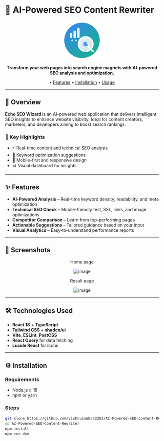 # 🚀 AI-Powered SEO Content Rewriter

<div align="center">

![Echo SEO Wizard Logo](public/seo-logo.svg)

**Transform your web pages into search engine magnets with AI-powered SEO analysis and optimization.**

 • [Features](#features) • [Installation](#installation) • [Usage](#usage)

</div>

---

## 📌 Overview

**Echo SEO Wizard** is an AI-powered web application that delivers intelligent SEO insights to enhance website visibility. Ideal for content creators, marketers, and developers aiming to boost search rankings.

### 🔑 Key Highlights

- ⚡ Real-time content and technical SEO analysis
- 🎯 Keyword optimization suggestions
- 📱 Mobile-first and responsive design
- 📊 Visual dashboard for insights

---

## ✨ Features

- **AI-Powered Analysis** – Real-time keyword density, readability, and meta optimization
- **Technical SEO Check** – Mobile-friendly test, SSL, links, and image optimizations
- **Competitor Comparison** – Learn from top-performing pages
- **Actionable Suggestions** – Tailored guidance based on your input
- **Visual Analytics** – Easy-to-understand performance reports

---

## 📸 Screenshots


<div align="center">
Home page 

![image](https://github.com/user-attachments/assets/6aac0c02-8eac-4290-b15a-f6acf098b566)

Result page

![image](https://github.com/user-attachments/assets/fbfbecd8-c14c-4f90-bcd7-9725da657235)


</div>

---

## 🛠️ Technologies Used

- **React 18** + **TypeScript**
- **Tailwind CSS** + **shadcn/ui**
- **Vite**, **ESLint**, **PostCSS**
- **React Query** for data fetching
- **Lucide React** for icons

---

## ⚙️ Installation

### Requirements

- Node.js ≥ 18
- npm or yarn

### Steps

```bash
git clone https://github.com/vishnusankar2203/AI-Powered-SEO-Content-Rewriter.git
cd AI-Powered-SEO-Content-Rewriter
npm install
npm run dev
